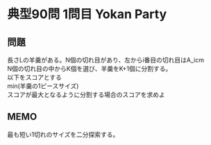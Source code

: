 # 典型90問 1問目 Yokan Party

## 問題
長さLの羊羹がある。N個の切れ目があり、左からi番目の切れ目はA_icm  
N個の切れ目の中からK個を選び、羊羹をK+1個に分割する。  
以下をスコアとする  
min(羊羹の1ピースサイズ)  
スコアが最大となるように分割する場合のスコアを求めよ  

## MEMO
最も短い1切れのサイズを二分探索する。
